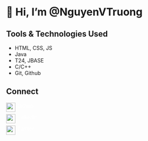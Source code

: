 # 👋 Hi, I’m @NguyenVTruong
## Tools & Technologies Used
- HTML, CSS, JS
- Java
- T24, JBASE
- C/C++
- Git, Github
## Connect
<a href= "https://github.com/NguyenVTruong" style="text-decoration: none;">
<div style="display:inline; text-decoration: none;" width: "200";>
    <div style= "width: 25px; float:left">
        <img src="https://iconsplace.com/wp-content/uploads/_icons/ffffff/256/png/github-icon-18-256.png" style="width:25px;"></img>
    </div>
    <div style= "width: 80px; text-align: center; color: white;">
        <p>Github</p>
    </div>
</div>
</a>
<a href= "https://www.linkedin.com/in/truong-nguyen-609831163/" style="text-decoration: none;">
<div style="display:inline; text-decoration: none;">
    <div style= "width: 25px; float:left">
        <img src="https://www.flaticon.com/svg/vstatic/svg/174/174857.svg?token=exp=1616487920~hmac=7eeb9073a011e0d583f7dbae9a00e057" style="width:25px;"></img>
    </div>
    <div style= "width: 90px; text-align: center; color: white;">
        <p>Linkedin</p>
    </div>
</div>
</a>
<a href= "https://twitter.com/_Truong_Nguyen_" style="text-decoration: none;">
<div style="display:inline; text-decoration: none;">
    <div style= "width: 25px; float:left">
        <img src="https://www.flaticon.com/svg/vstatic/svg/124/124021.svg?token=exp=1616488182~hmac=52b8074e353cb8727bf858b8de1a6637" style="width:25px;"></img>
    </div>
    <div style= "width: 80px; text-align: center; color: white;">
        <p>Twitter</p>
    </div>
</div>
</a>

